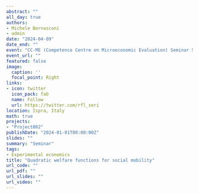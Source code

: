 ```yaml
---
abstract: ""
all_day: true
authors:
- Michele Bernasconi
- admin
date: "2024-04-09"
date_end: ""
event: "CC-ME (Competence Centre on Microeconomic Evaluation) Seminar Series"
event_url: ""
featured: false
image:
  caption: ''
  focal_point: Right
links:
- icon: twitter
  icon_pack: fab
  name: Follow
  url: https://twitter.com/rfl_seri
location: Ispra, Italy
math: true
projects:
- "Project002"
publishDate: "2024-01-01T00:00:00Z"
slides: ""
summary: "Seminar"
tags:
- Experimental economics
title: "Quadratic welfare functions for social mobility"
url_code: ""
url_pdf: ""
url_slides: ""
url_video: ""
---
```

